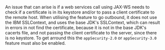 An issue that can arise is if a web services call using JAX-WS needs to check if a certificate is in its keystore and/or to pass a client certificate to the remote host.  When utilising the feature to go outbound, it does not use the IBM SSLContext, and uses the base JDK's SSLContext, which can result in errors in not find the certificate, because it is not in the base JDK's cacerts file, and not passing the client certificate to the server, since there is no keystore.  To get arround this the `appSecurity-2.0` or `appSecurity-3.0` feature must also be enabled.
